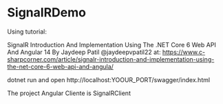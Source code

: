 # SignalRDemo

Using tutorial:

SignalR Introduction And Implementation Using The .NET Core 6 Web API And Angular 14
By Jaydeep Patil @jaydeepvpatil22
at:
https://www.c-sharpcorner.com/article/signalr-introduction-and-implementation-using-the-net-core-6-web-api-and-angula/

dotnet run and open http://localhost:YOOUR_PORT/swagger/index.html


The project Angular Cliente is SignalRClient
